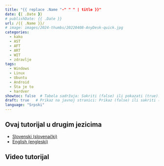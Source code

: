 ```yaml
---
title: "{{ replace .Name "-" " " | title }}"
date: {{ .Date }}
# publishDate: {{ .Date }}
url: /{{ .Name }}/
# image: images/2024-thumbs/20220408-AnyDesk-quick.jpg
categories: 
  - kako
  - AST
  - AFT
  - ART
  - WIT
  - zdravlje
tags: 
  - Windows
  - Linux
  - Ubuntu
  - Android
  - Šta je to
  - hardver
showtoc: false  # Tabela sadržaja: Sakriti (false) ili pokazati (true).
draft: true   # Prikaz na javnoj stranici: Prikaz (false) ili sakriti (true).
language: "Srpski"
---
```




## Ovaj tutorijal u drugim jezicima

- [Slovenski (slovenački)](// "Kliknite/tapnite za obisk! Kliknite/tapnite da otvorite!")
- [English (engleski)](// "Click/tap to open! Kliknite/tapnite da otvorite!")

## Video tutorijal
<!--
{{< youtube "" >}}
-->